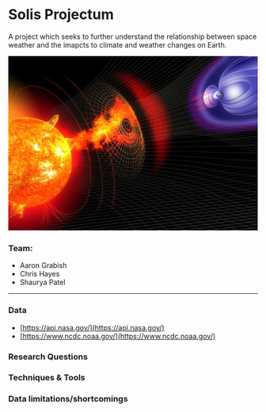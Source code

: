 # Solis Projectum

A project which seeks to further understand the relationship between space weather and the imapcts to climate and weather changes on Earth.

![](images/solar-earth-weather.jpg)

### Team:
- Aaron Grabish
- Chris Hayes
- Shaurya Patel

---

### Data
- [https://api.nasa.gov/](https://api.nasa.gov/)
- [https://www.ncdc.noaa.gov/](https://www.ncdc.noaa.gov/)

### Research Questions

### Techniques & Tools

### Data limitations/shortcomings
